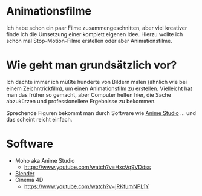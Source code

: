 # Animationsfilme
Ich habe schon ein paar Filme zusammengeschnitten, aber viel kreativer finde ich die Umsetzung einer komplett eigenen Idee. Hierzu wollte ich schon mal Stop-Motion-Filme erstellen oder aber Animationsfilme.

# Wie geht man grundsätzlich vor?
Ich dachte immer ich müßte hunderte von Bildern malen (ähnlich wie bei einem Zeichntrickfilm), um einen Animationsfilm zu erstellen. Vielleicht hat man das früher so gemacht, aber Computer helfen hier, die Sache abzukürzen und professionellere Ergebnisse zu bekommen.

Sprechende Figuren bekommt man durch Software wie [Anime Studio](https://www.youtube.com/watch?v=HxcVq9VDdss) ... und das scheint reicht einfach. 

# Software
* Moho aka Anime Studio
  * https://www.youtube.com/watch?v=HxcVq9VDdss
* [Blender](https://www.blender.org)
* Cinema 4D
  * https://www.youtube.com/watch?v=jRKfumNPL1Y

 